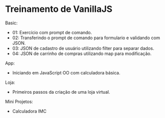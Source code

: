 # Treinamento de VanillaJS
Basic:
- 01: Exercício com prompt de comando.
- 02: Transferindo o prompt de comando para formulario e validando com JSON.
- 03: JSON de cadastro de usuário utilizando filter para separar dados.
- 04: JSON de carrinho de compras utilizando map para modificação. 

App:
- Iniciando em JavaScript OO com calculadora básica.

Loja: 
- Primeiros passos da criação de uma loja virtual.

Mini Projetos:
- Calculadora IMC
